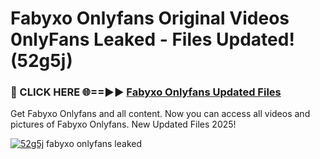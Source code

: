 # Fabyxo Onlyfans Original Videos 0nlyFans Leaked - Files Updated! (52g5j)

<h3>🔴 CLICK HERE 🌐==►► <a href="https://tinyurl.com/x26r9saj" rel="nofollow">Fabyxo Onlyfans Updated Files</a></h3>

Get Fabyxo Onlyfans and all content. Now you can access all videos and pictures of Fabyxo Onlyfans. New Updated Files 2025!

[![52g5j](https://i.imgur.com/LkgZPqh.gif)](https://tinyurl.com/x26r9saj)
fabyxo onlyfans leaked
